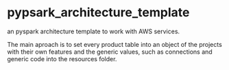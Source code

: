 # pypsark_architecture_template
 an pyspark architecture template to work with AWS services.

 The main aproach is to set every product table into an object of the projects with their own features and the generic values, such as connections and generic code into the resources folder.
